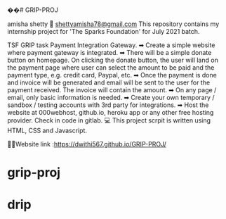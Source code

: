 ��# GRIP-PROJ

amisha shetty
📧 shettyamisha78@gmail.com
This repository contains my internship project for 'The Sparks Foundation' for July 2021 batch.

TSF GRIP task Payment Integration Gateway.
➡ Create a simple website where payment gateway is integrated.
➡ There will be a simple donate button on homepage. On clicking the donate button, the user will land on the payment page where user can select the amount to be paid and the payment type, e.g. credit card, Paypal, etc.
➡ Once the payment is done and invoice will be generated and email will be sent to the user for the payment received. The invoice will contain the amount.
➡ On any page / email, only basic information is needed.
➡ Create your own temporary / sandbox / testing accounts with 3rd party for integrations.
➡ Host the website at 000webhost, github.io, heroku app or any other free hosting provider. Check in code in gitlab.
💻 This project scrpit is written using HTML, CSS and Javascript.

🚀🚀Website link :https://dwithi567.github.io/GRIP-PROJ/


# grip-proj

# drip

